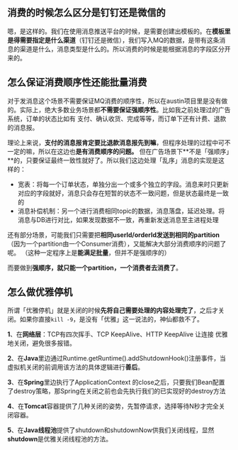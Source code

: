 ## 消费的时候怎么区分是钉钉还是微信的
嗯，是这样的。我们在使用消息推送平台的时候，是需要创建出模板的。在**模板里是得需要指定是什么渠道**（钉钉还是微信），我们写入MQ的数据，是带有这条消息的渠道是什么，消息类型是什么的。所以消费的时候是能根据消息的字段区分开来的。
## 怎么保证消费顺序性还能批量消费
对于发消息这个场景不需要保证MQ消费的顺序性，所以在austin项目里是没有做的。实际上，绝大多数业务场景都**不需要保证强顺序性**。比如我之前处理过的广告系统，订单的状态比如有 支付、确认收货、完成等等，而订单下还有计费、退款的消息报。

理论上来说，**支付的消息报肯定要比退款消息报先到嘛**，但程序处理的过程中可不一定的嘛，所以在这边也**是有消费顺序的问题。**
但在广告场景下**不是「强顺序」**的，只要保证最终一致性就好了。所以我们这边处理「乱序」消息的实现是这样的：

- 宽表：将每一个订单状态，单独分出一个或多个独立的字段。消息来时只更新对应的字段就好，消息只会存在短暂的状态不一致问题，但是状态最终是一致的
- 消息补偿机制：另一个进行消费相同topic的数据，消息落盘，延迟处理。将消息与DB进行对比，如果发现数据不一致，再重新发送消息至主进程处理

还有部分场景，可能我们只需要把**相同userId/orderId发送到相同的partition**（因为一个partition由一个Consumer消费），又能解决大部分消费顺序的问题了呢。 （这种一定程序上是**能满足批量**，但并不是强顺序的）

而要做到**强顺序，就只能一个partition，一个消费者去消费了**。
## 怎么做优雅停机
所谓「优雅停机」就是关闭的时候**先将自己需要处理的内容处理完了**，之后才关闭。如果你直接`kill -9`，是没有「优雅」这一说法的，神仙都救不了。

**1**、在**网络层**：TCP有四次挥手、TCP KeepAlive、HTTP KeepAlive 让连接 优雅地关闭，避免很多报错。

**2**、在**Java**里边通过Runtime.getRuntime().addShutdownHook()注册事件，当虚拟机关闭的前调用该方法的具体逻辑进行**善后**。

**3**、在**Spring**里边执行了ApplicationContext 的close之后，只要我们Bean配置了destroy策略，那Spring在关闭之前也会先执行我们的已实现好的destroy方法

**4**、在**Tomcat**容器提供了几种关闭的姿势，先暂停请求，选择等待N秒才完全关闭容器。

**5**、在**Java线程池**提供了shutdown和shutdownNow供我们关闭线程，显然**shutdown**是优雅关闭线程池的方法。
